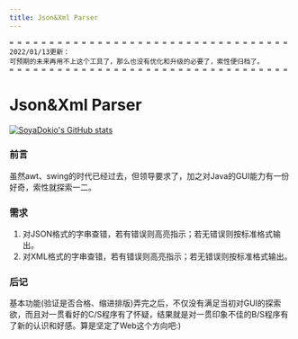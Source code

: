 ```yaml
---
title: Json&Xml Parser
---
```


```
= = = = = = = = = = = = = = = = = = = = = = = = = = = = = = = = = = =
2022/01/13更新：
可预期的未来再用不上这个工具了，那么也没有优化和升级的必要了，索性便归档了。
= = = = = = = = = = = = = = = = = = = = = = = = = = = = = = = = = = =
```



# Json&Xml Parser

[![SoyaDokio's GitHub stats](https://github-readme-stats.vercel.app/api?username=sdokio&show_icons=true&bg_color=fff&hide_title=true&icon_color=0366d6&text_color=24292e&include_all_commits=true)](https://github.com/anuraghazra/github-readme-stats)

### 前言
虽然awt、swing的时代已经过去，但领导要求了，加之对Java的GUI能力有一份好奇，索性就探索一二。

### 需求
1. 对JSON格式的字串查错，若有错误则高亮指示；若无错误则按标准格式输出。
2. 对XML格式的字串查错，若有错误则高亮指示；若无错误则按标准格式输出。

### 后记
基本功能(验证是否合格、缩进排版)弄完之后，不仅没有满足当初对GUI的探索欲，而且对一贯看好的C/S程序有了怀疑，结果就是对一贯印象不佳的B/S程序有了新的认识和好感。算是坚定了Web这个方向吧:)
